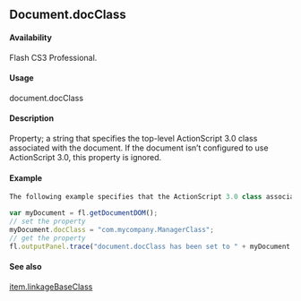 ## Document.docClass

#### Availability

Flash CS3 Professional.

#### Usage

document.docClass

#### Description

Property; a string that specifies the top-level ActionScript 3.0 class associated with the document. If the document isn’t configured to use ActionScript 3.0, this property is ignored.

#### Example

```javascript
The following example specifies that the ActionScript 3.0 class associated with the document is com.mycompany.ManagerClass, which is defined in com/mycompany/ManagerClass.as:

var myDocument = fl.getDocumentDOM();
// set the property
myDocument.docClass = "com.mycompany.ManagerClass";
// get the property
fl.outputPanel.trace("document.docClass has been set to " + myDocument.docClass);

```

#### See also

[item.linkageBaseClass](../Item_object/item5.md)
